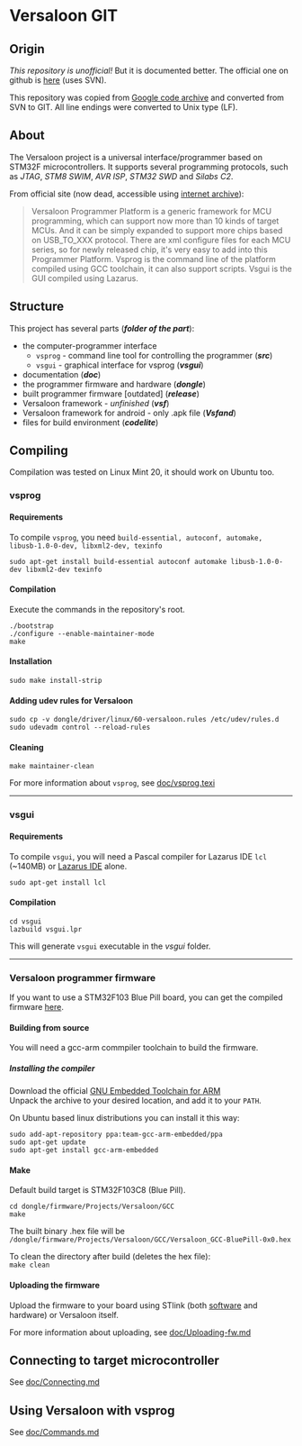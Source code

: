# Versaloon GIT

## Origin
_This repository is unofficial!_ But it is documented better. The official one on github is [here](https://github.com/versaloon/versaloon) (uses SVN).

This repository was copied from 
[Google code archive](https://code.google.com/archive/p/vsprog/source/default/source) and converted from SVN to GIT. All line endings were converted to Unix type (LF).

## About
The Versaloon project is a universal interface/programmer based on STM32F microcontrollers.
It supports several programming protocols, such as *JTAG*, *STM8 SWIM*, *AVR ISP*, *STM32 SWD* and *Silabs C2*.

From official site (now dead, accessible using 
[internet archive](https://web.archive.org/web/20151025183950/http://www.versaloon.com:80/doc/versaloon/doc_versaloon_programmer_platform.html)):

>  Versaloon Programmer Platform is a generic framework for MCU programming, which can support now more than 10 kinds of target MCUs.
> And it can be simply expanded to support more chips based on USB_TO_XXX protocol.
> There are xml configure files for each MCU series, so for newly released chip, it's very easy to add into this Programmer Platform.
> Vsprog is the command line of the platform compiled using GCC toolchain, it can also support scripts. Vsgui is the GUI compiled using Lazarus.

## Structure
This project has several parts (***folder of the part***):

- the computer-programmer interface
	- `vsprog` - command line tool for controlling the programmer (***src***)
	- `vsgui` - graphical interface for vsprog (***vsgui***)
- documentation (***doc***)
- the programmer firmware and hardware (***dongle***)
- built programmer firmware [outdated] (***release***)
- Versaloon framework - _unfinished_ (***vsf***)
- Versaloon framework for android - only .apk file (***Vsfand***)
- files for build environment (***codelite***)


## Compiling
Compilation was tested on Linux Mint 20, it should work on Ubuntu too.

### vsprog
#### Requirements
To compile `vsprog`, you need `build-essential, autoconf, automake, libusb-1.0-0-dev, libxml2-dev, texinfo`

`sudo apt-get install build-essential autoconf automake libusb-1.0-0-dev libxml2-dev texinfo`

#### Compilation
Execute the commands in the repository's root.
```
./bootstrap
./configure --enable-maintainer-mode
make
```

#### Installation
`sudo make install-strip`

#### Adding udev rules for Versaloon
```
sudo cp -v dongle/driver/linux/60-versaloon.rules /etc/udev/rules.d
sudo udevadm control --reload-rules
```

#### Cleaning
`make maintainer-clean`

For more information about `vsprog`, see [doc/vsprog.texi](doc/vsprog.texi)

--------------------------------------------------------------------------------
### vsgui
#### Requirements
To compile `vsgui`, you will need a Pascal compiler for Lazarus IDE `lcl` (~140MB) or [Lazarus IDE](http://www.lazarus-ide.org/) alone.

`sudo apt-get install lcl`

#### Compilation
```
cd vsgui
lazbuild vsgui.lpr
```

This will generate `vsgui` executable in the *vsgui* folder.

--------------------------------------------------------------------------------
### Versaloon programmer firmware
If you want to use a STM32F103 Blue Pill board, you can get the compiled firmware
[here](https://github.com/zoobab/versaloon).

#### Building from source
You will need a gcc-arm commpiler toolchain to build the firmware.

##### Installing the compiler
Download the official
[GNU Embedded Toolchain for ARM](https://developer.arm.com/tools-and-software/open-source-software/developer-tools/gnu-toolchain/gnu-rm/downloads)  
Unpack the archive to your desired location, and add it to your `PATH`.

On Ubuntu based linux distributions you can install it this way:
```
sudo add-apt-repository ppa:team-gcc-arm-embedded/ppa
sudo apt-get update
sudo apt-get install gcc-arm-embedded
```

#### Make
Default build target is STM32F103C8 (Blue Pill).
```
cd dongle/firmware/Projects/Versaloon/GCC
make
```

The built binary .hex file will be `/dongle/firmware/Projects/Versaloon/GCC/Versaloon_GCC-BluePill-0x0.hex`

To clean the directory after build (deletes the hex file):  
`make clean`

#### Uploading the firmware
Upload the firmware to your board using STlink (both 
[software](https://github.com/stlink-org/stlink) and hardware) or Versaloon itself.

For more information about uploading, see [doc/Uploading-fw.md](doc/Uploading-fw.md)

## Connecting to target microcontroller
See [doc/Connecting.md](doc/Connecting.md)

## Using Versaloon with vsprog
See [doc/Commands.md](doc/Commands.md)
